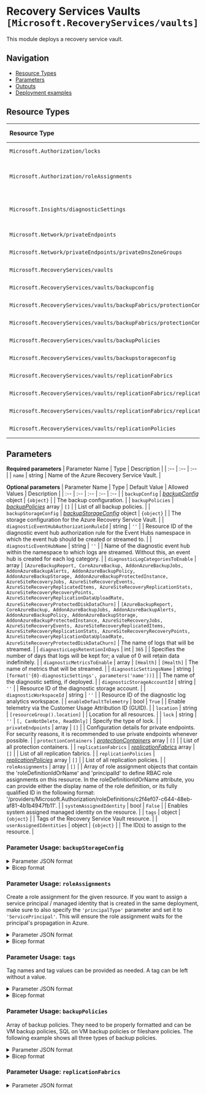 # Recovery Services Vaults `[Microsoft.RecoveryServices/vaults]`

This module deploys a recovery service vault.

## Navigation

- [Resource Types](#Resource-Types)
- [Parameters](#Parameters)
- [Outputs](#Outputs)
- [Deployment examples](#Deployment-examples)

## Resource Types

| Resource Type | API Version |
| :-- | :-- |
| `Microsoft.Authorization/locks` | [2017-04-01](https://docs.microsoft.com/en-us/azure/templates/Microsoft.Authorization/2017-04-01/locks) |
| `Microsoft.Authorization/roleAssignments` | [2020-10-01-preview](https://docs.microsoft.com/en-us/azure/templates/Microsoft.Authorization/2020-10-01-preview/roleAssignments) |
| `Microsoft.Insights/diagnosticSettings` | [2021-05-01-preview](https://docs.microsoft.com/en-us/azure/templates/Microsoft.Insights/2021-05-01-preview/diagnosticSettings) |
| `Microsoft.Network/privateEndpoints` | [2021-08-01](https://docs.microsoft.com/en-us/azure/templates/Microsoft.Network/2021-08-01/privateEndpoints) |
| `Microsoft.Network/privateEndpoints/privateDnsZoneGroups` | [2021-05-01](https://docs.microsoft.com/en-us/azure/templates/Microsoft.Network/2021-05-01/privateEndpoints/privateDnsZoneGroups) |
| `Microsoft.RecoveryServices/vaults` | [2022-02-01](https://docs.microsoft.com/en-us/azure/templates/Microsoft.RecoveryServices/2022-02-01/vaults) |
| `Microsoft.RecoveryServices/vaults/backupconfig` | [2022-02-01](https://docs.microsoft.com/en-us/azure/templates/Microsoft.RecoveryServices/2022-02-01/vaults/backupconfig) |
| `Microsoft.RecoveryServices/vaults/backupFabrics/protectionContainers` | [2022-02-01](https://docs.microsoft.com/en-us/azure/templates/Microsoft.RecoveryServices/2022-02-01/vaults/backupFabrics/protectionContainers) |
| `Microsoft.RecoveryServices/vaults/backupFabrics/protectionContainers/protectedItems` | [2022-02-01](https://docs.microsoft.com/en-us/azure/templates/Microsoft.RecoveryServices/2022-02-01/vaults/backupFabrics/protectionContainers/protectedItems) |
| `Microsoft.RecoveryServices/vaults/backupPolicies` | [2022-02-01](https://docs.microsoft.com/en-us/azure/templates/Microsoft.RecoveryServices/2022-02-01/vaults/backupPolicies) |
| `Microsoft.RecoveryServices/vaults/backupstorageconfig` | [2022-02-01](https://docs.microsoft.com/en-us/azure/templates/Microsoft.RecoveryServices/2022-02-01/vaults/backupstorageconfig) |
| `Microsoft.RecoveryServices/vaults/replicationFabrics` | [2022-02-01](https://docs.microsoft.com/en-us/azure/templates/Microsoft.RecoveryServices/2022-02-01/vaults/replicationFabrics) |
| `Microsoft.RecoveryServices/vaults/replicationFabrics/replicationProtectionContainers` | [2022-02-01](https://docs.microsoft.com/en-us/azure/templates/Microsoft.RecoveryServices/2022-02-01/vaults/replicationFabrics/replicationProtectionContainers) |
| `Microsoft.RecoveryServices/vaults/replicationFabrics/replicationProtectionContainers/replicationProtectionContainerMappings` | [2022-02-01](https://docs.microsoft.com/en-us/azure/templates/Microsoft.RecoveryServices/2022-02-01/vaults/replicationFabrics/replicationProtectionContainers/replicationProtectionContainerMappings) |
| `Microsoft.RecoveryServices/vaults/replicationPolicies` | [2022-02-01](https://docs.microsoft.com/en-us/azure/templates/Microsoft.RecoveryServices/2022-02-01/vaults/replicationPolicies) |

## Parameters

**Required parameters**
| Parameter Name | Type | Description |
| :-- | :-- | :-- |
| `name` | string | Name of the Azure Recovery Service Vault. |

**Optional parameters**
| Parameter Name | Type | Default Value | Allowed Values | Description |
| :-- | :-- | :-- | :-- | :-- |
| `backupConfig` | _[backupConfig](backupConfig/readme.md)_ object | `{object}` |  | The backup configuration. |
| `backupPolicies` | _[backupPolicies](backupPolicies/readme.md)_ array | `[]` |  | List of all backup policies. |
| `backupStorageConfig` | _[backupStorageConfig](backupStorageConfig/readme.md)_ object | `{object}` |  | The storage configuration for the Azure Recovery Service Vault. |
| `diagnosticEventHubAuthorizationRuleId` | string | `''` |  | Resource ID of the diagnostic event hub authorization rule for the Event Hubs namespace in which the event hub should be created or streamed to. |
| `diagnosticEventHubName` | string | `''` |  | Name of the diagnostic event hub within the namespace to which logs are streamed. Without this, an event hub is created for each log category. |
| `diagnosticLogCategoriesToEnable` | array | `[AzureBackupReport, CoreAzureBackup, AddonAzureBackupJobs, AddonAzureBackupAlerts, AddonAzureBackupPolicy, AddonAzureBackupStorage, AddonAzureBackupProtectedInstance, AzureSiteRecoveryJobs, AzureSiteRecoveryEvents, AzureSiteRecoveryReplicatedItems, AzureSiteRecoveryReplicationStats, AzureSiteRecoveryRecoveryPoints, AzureSiteRecoveryReplicationDataUploadRate, AzureSiteRecoveryProtectedDiskDataChurn]` | `[AzureBackupReport, CoreAzureBackup, AddonAzureBackupJobs, AddonAzureBackupAlerts, AddonAzureBackupPolicy, AddonAzureBackupStorage, AddonAzureBackupProtectedInstance, AzureSiteRecoveryJobs, AzureSiteRecoveryEvents, AzureSiteRecoveryReplicatedItems, AzureSiteRecoveryReplicationStats, AzureSiteRecoveryRecoveryPoints, AzureSiteRecoveryReplicationDataUploadRate, AzureSiteRecoveryProtectedDiskDataChurn]` | The name of logs that will be streamed. |
| `diagnosticLogsRetentionInDays` | int | `365` |  | Specifies the number of days that logs will be kept for; a value of 0 will retain data indefinitely. |
| `diagnosticMetricsToEnable` | array | `[Health]` | `[Health]` | The name of metrics that will be streamed. |
| `diagnosticSettingsName` | string | `[format('{0}-diagnosticSettings', parameters('name'))]` |  | The name of the diagnostic setting, if deployed. |
| `diagnosticStorageAccountId` | string | `''` |  | Resource ID of the diagnostic storage account. |
| `diagnosticWorkspaceId` | string | `''` |  | Resource ID of the diagnostic log analytics workspace. |
| `enableDefaultTelemetry` | bool | `True` |  | Enable telemetry via the Customer Usage Attribution ID (GUID). |
| `location` | string | `[resourceGroup().location]` |  | Location for all resources. |
| `lock` | string | `''` | `[, CanNotDelete, ReadOnly]` | Specify the type of lock. |
| `privateEndpoints` | array | `[]` |  | Configuration details for private endpoints. For security reasons, it is recommended to use private endpoints whenever possible. |
| `protectionContainers` | _[protectionContainers](protectionContainers/readme.md)_ array | `[]` |  | List of all protection containers. |
| `replicationFabrics` | _[replicationFabrics](replicationFabrics/readme.md)_ array | `[]` |  | List of all replication fabrics. |
| `replicationPolicies` | _[replicationPolicies](replicationPolicies/readme.md)_ array | `[]` |  | List of all replication policies. |
| `roleAssignments` | array | `[]` |  | Array of role assignment objects that contain the 'roleDefinitionIdOrName' and 'principalId' to define RBAC role assignments on this resource. In the roleDefinitionIdOrName attribute, you can provide either the display name of the role definition, or its fully qualified ID in the following format: '/providers/Microsoft.Authorization/roleDefinitions/c2f4ef07-c644-48eb-af81-4b1b4947fb11'. |
| `systemAssignedIdentity` | bool | `False` |  | Enables system assigned managed identity on the resource. |
| `tags` | object | `{object}` |  | Tags of the Recovery Service Vault resource. |
| `userAssignedIdentities` | object | `{object}` |  | The ID(s) to assign to the resource. |


### Parameter Usage: `backupStorageConfig`

<details>

<summary>Parameter JSON format</summary>

```json
"backupStorageConfig": {
    "value": {
        "storageModelType": "GeoRedundant",
        "crossRegionRestoreFlag": true
    }
}
```

</details>

<details>

<summary>Bicep format</summary>

```bicep
backupStorageConfig: {
    value: {
        storageModelType: 'GeoRedundant'
        crossRegionRestoreFlag: true
    }
}
```

</details>
<p>

### Parameter Usage: `roleAssignments`

Create a role assignment for the given resource. If you want to assign a service principal / managed identity that is created in the same deployment, make sure to also specify the `'principalType'` parameter and set it to `'ServicePrincipal'`. This will ensure the role assignment waits for the principal's propagation in Azure.

<details>

<summary>Parameter JSON format</summary>

```json
"roleAssignments": {
    "value": [
        {
            "roleDefinitionIdOrName": "Reader",
            "description": "Reader Role Assignment",
            "principalIds": [
                "12345678-1234-1234-1234-123456789012", // object 1
                "78945612-1234-1234-1234-123456789012" // object 2
            ]
        },
        {
            "roleDefinitionIdOrName": "/providers/Microsoft.Authorization/roleDefinitions/c2f4ef07-c644-48eb-af81-4b1b4947fb11",
            "principalIds": [
                "12345678-1234-1234-1234-123456789012" // object 1
            ],
            "principalType": "ServicePrincipal"
        }
    ]
}
```

</details>

<details>

<summary>Bicep format</summary>

```bicep
roleAssignments: [
    {
        roleDefinitionIdOrName: 'Reader'
        description: 'Reader Role Assignment'
        principalIds: [
            '12345678-1234-1234-1234-123456789012' // object 1
            '78945612-1234-1234-1234-123456789012' // object 2
        ]
    }
    {
        roleDefinitionIdOrName: '/providers/Microsoft.Authorization/roleDefinitions/c2f4ef07-c644-48eb-af81-4b1b4947fb11'
        principalIds: [
            '12345678-1234-1234-1234-123456789012' // object 1
        ]
        principalType: 'ServicePrincipal'
    }
]
```

</details>
<p>

### Parameter Usage: `tags`

Tag names and tag values can be provided as needed. A tag can be left without a value.

<details>

<summary>Parameter JSON format</summary>

```json
"tags": {
    "value": {
        "Environment": "Non-Prod",
        "Contact": "test.user@testcompany.com",
        "PurchaseOrder": "1234",
        "CostCenter": "7890",
        "ServiceName": "DeploymentValidation",
        "Role": "DeploymentValidation"
    }
}
```

</details>

<details>

<summary>Bicep format</summary>

```bicep
tags: {
    Environment: 'Non-Prod'
    Contact: 'test.user@testcompany.com'
    PurchaseOrder: '1234'
    CostCenter: '7890'
    ServiceName: 'DeploymentValidation'
    Role: 'DeploymentValidation'
}
```

</details>
<p>

### Parameter Usage: `backupPolicies`

Array of backup policies. They need to be properly formatted and can be VM backup policies, SQL on VM backup policies or fileshare policies. The following example shows all three types of backup policies.

<details>

<summary>Parameter JSON format</summary>

```json
"backupPolicies": {
  "value": [
    {
      "name": "VMpolicy",
      "type": "Microsoft.RecoveryServices/vaults/backupPolicies",
      "properties": {
        "backupManagementType": "AzureIaasVM",
        "instantRPDetails": {},
        "schedulePolicy": {
          "schedulePolicyType": "SimpleSchedulePolicy",
          "scheduleRunFrequency": "Daily",
          "scheduleRunTimes": [
            "2019-11-07T07:00:00Z"
          ],
          "scheduleWeeklyFrequency": 0
        },
        "retentionPolicy": {
          "retentionPolicyType": "LongTermRetentionPolicy",
          "dailySchedule": {
            "retentionTimes": [
              "2019-11-07T07:00:00Z"
            ],
            "retentionDuration": {
              "count": 180,
              "durationType": "Days"
            }
          },
          "weeklySchedule": {
            "daysOfTheWeek": [
              "Sunday"
            ],
            "retentionTimes": [
              "2019-11-07T07:00:00Z"
            ],
            "retentionDuration": {
              "count": 12,
              "durationType": "Weeks"
            }
          },
          "monthlySchedule": {
            "retentionScheduleFormatType": "Weekly",
            "retentionScheduleWeekly": {
              "daysOfTheWeek": [
                "Sunday"
              ],
              "weeksOfTheMonth": [
                "First"
              ]
            },
            "retentionTimes": [
              "2019-11-07T07:00:00Z"
            ],
            "retentionDuration": {
              "count": 60,
              "durationType": "Months"
            }
          },
          "yearlySchedule": {
            "retentionScheduleFormatType": "Weekly",
            "monthsOfYear": [
              "January"
            ],
            "retentionScheduleWeekly": {
              "daysOfTheWeek": [
                "Sunday"
              ],
              "weeksOfTheMonth": [
                "First"
              ]
            },
            "retentionTimes": [
              "2019-11-07T07:00:00Z"
            ],
            "retentionDuration": {
              "count": 10,
              "durationType": "Years"
            }
          }
        },
        "instantRpRetentionRangeInDays": 2,
        "timeZone": "UTC",
        "protectedItemsCount": 0
      }
    },
    {
      "name": "sqlpolicy",
      "type": "Microsoft.RecoveryServices/vaults/backupPolicies",
      "properties": {
        "backupManagementType": "AzureWorkload",
        "workLoadType": "SQLDataBase",
        "settings": {
          "timeZone": "UTC",
          "issqlcompression": true,
          "isCompression": true
        },
        "subProtectionPolicy": [
          {
            "policyType": "Full",
            "schedulePolicy": {
              "schedulePolicyType": "SimpleSchedulePolicy",
              "scheduleRunFrequency": "Weekly",
              "scheduleRunDays": [
                "Sunday"
              ],
              "scheduleRunTimes": [
                "2019-11-07T22:00:00Z"
              ],
              "scheduleWeeklyFrequency": 0
            },
            "retentionPolicy": {
              "retentionPolicyType": "LongTermRetentionPolicy",
              "weeklySchedule": {
                "daysOfTheWeek": [
                  "Sunday"
                ],
                "retentionTimes": [
                  "2019-11-07T22:00:00Z"
                ],
                "retentionDuration": {
                  "count": 104,
                  "durationType": "Weeks"
                }
              },
              "monthlySchedule": {
                "retentionScheduleFormatType": "Weekly",
                "retentionScheduleWeekly": {
                  "daysOfTheWeek": [
                    "Sunday"
                  ],
                  "weeksOfTheMonth": [
                    "First"
                  ]
                },
                "retentionTimes": [
                  "2019-11-07T22:00:00Z"
                ],
                "retentionDuration": {
                  "count": 60,
                  "durationType": "Months"
                }
              },
              "yearlySchedule": {
                "retentionScheduleFormatType": "Weekly",
                "monthsOfYear": [
                  "January"
                ],
                "retentionScheduleWeekly": {
                  "daysOfTheWeek": [
                    "Sunday"
                  ],
                  "weeksOfTheMonth": [
                    "First"
                  ]
                },
                "retentionTimes": [
                  "2019-11-07T22:00:00Z"
                ],
                "retentionDuration": {
                  "count": 10,
                  "durationType": "Years"
                }
              }
            }
          },
          {
            "policyType": "Differential",
            "schedulePolicy": {
              "schedulePolicyType": "SimpleSchedulePolicy",
              "scheduleRunFrequency": "Weekly",
              "scheduleRunDays": [
                "Monday"
              ],
              "scheduleRunTimes": [
                "2017-03-07T02:00:00Z"
              ],
              "scheduleWeeklyFrequency": 0
            },
            "retentionPolicy": {
              "retentionPolicyType": "SimpleRetentionPolicy",
              "retentionDuration": {
                "count": 30,
                "durationType": "Days"
              }
            }
          },
          {
            "policyType": "Log",
            "schedulePolicy": {
              "schedulePolicyType": "LogSchedulePolicy",
              "scheduleFrequencyInMins": 120
            },
            "retentionPolicy": {
              "retentionPolicyType": "SimpleRetentionPolicy",
              "retentionDuration": {
                "count": 15,
                "durationType": "Days"
              }
            }
          }
        ],
        "protectedItemsCount": 0
      }
    },
    {
      "name": "filesharepolicy",
      "type": "Microsoft.RecoveryServices/vaults/backupPolicies",
      "properties": {
        "backupManagementType": "AzureStorage",
        "workloadType": "AzureFileShare",
        "schedulePolicy": {
          "schedulePolicyType": "SimpleSchedulePolicy",
          "scheduleRunFrequency": "Daily",
          "scheduleRunTimes": [
            "2019-11-07T04:30:00Z"
          ],
          "scheduleWeeklyFrequency": 0
        },
        "retentionPolicy": {
          "retentionPolicyType": "LongTermRetentionPolicy",
          "dailySchedule": {
            "retentionTimes": [
              "2019-11-07T04:30:00Z"
            ],
            "retentionDuration": {
              "count": 30,
              "durationType": "Days"
            }
          }
        },
        "timeZone": "UTC",
        "protectedItemsCount": 0
      }
    }
  ]
}
```

</details>

<details>

<summary>Bicep format</summary>

```bicep
backupPolicies: [
    {
      name: 'VMpolicy'
      type: 'Microsoft.RecoveryServices/vaults/backupPolicies'
      properties: {
        backupManagementType: 'AzureIaasVM'
        instantRPDetails: {}
        schedulePolicy: {
          schedulePolicyType: 'SimpleSchedulePolicy'
          scheduleRunFrequency: 'Daily'
          scheduleRunTimes: [
            '2019-11-07T07:00:00Z'
          ]
          scheduleWeeklyFrequency: 0
        }
        retentionPolicy: {
          retentionPolicyType: 'LongTermRetentionPolicy'
          dailySchedule: {
            retentionTimes: [
              '2019-11-07T07:00:00Z'
            ]
            retentionDuration: {
              count: 180
              durationType: 'Days'
            }
          }
          weeklySchedule: {
            daysOfTheWeek: [
              'Sunday'
            ]
            retentionTimes: [
              '2019-11-07T07:00:00Z'
            ]
            retentionDuration: {
              count: 12
              durationType: 'Weeks'
            }
          }
          monthlySchedule: {
            retentionScheduleFormatType: 'Weekly'
            retentionScheduleWeekly: {
              daysOfTheWeek: [
                'Sunday'
              ]
              weeksOfTheMonth: [
                'First'
              ]
            }
            retentionTimes: [
              '2019-11-07T07:00:00Z'
            ]
            retentionDuration: {
              count: 60
              durationType: 'Months'
            }
          }
          yearlySchedule: {
            retentionScheduleFormatType: 'Weekly'
            monthsOfYear: [
              'January'
            ]
            retentionScheduleWeekly: {
              daysOfTheWeek: [
                'Sunday'
              ]
              weeksOfTheMonth: [
                'First'
              ]
            }
            retentionTimes: [
              '2019-11-07T07:00:00Z'
            ]
            retentionDuration: {
              count: 10
              durationType: 'Years'
            }
          }
        }
        instantRpRetentionRangeInDays: 2
        timeZone: 'UTC'
        protectedItemsCount: 0
      }
    }
    {
      name: 'sqlpolicy'
      type: 'Microsoft.RecoveryServices/vaults/backupPolicies'
      properties: {
        backupManagementType: 'AzureWorkload'
        workLoadType: 'SQLDataBase'
        settings: {
          timeZone: 'UTC'
          issqlcompression: true
          isCompression: true
        }
        subProtectionPolicy: [
          {
            policyType: 'Full'
            schedulePolicy: {
              schedulePolicyType: 'SimpleSchedulePolicy'
              scheduleRunFrequency: 'Weekly'
              scheduleRunDays: [
                'Sunday'
              ]
              scheduleRunTimes: [
                '2019-11-07T22:00:00Z'
              ]
              scheduleWeeklyFrequency: 0
            }
            retentionPolicy: {
              retentionPolicyType: 'LongTermRetentionPolicy'
              weeklySchedule: {
                daysOfTheWeek: [
                  'Sunday'
                ]
                retentionTimes: [
                  '2019-11-07T22:00:00Z'
                ]
                retentionDuration: {
                  count: 104
                  durationType: 'Weeks'
                }
              }
              monthlySchedule: {
                retentionScheduleFormatType: 'Weekly'
                retentionScheduleWeekly: {
                  daysOfTheWeek: [
                    'Sunday'
                  ]
                  weeksOfTheMonth: [
                    'First'
                  ]
                }
                retentionTimes: [
                  '2019-11-07T22:00:00Z'
                ]
                retentionDuration: {
                  count: 60
                  durationType: 'Months'
                }
              }
              yearlySchedule: {
                retentionScheduleFormatType: 'Weekly'
                monthsOfYear: [
                  'January'
                ]
                retentionScheduleWeekly: {
                  daysOfTheWeek: [
                    'Sunday'
                  ]
                  weeksOfTheMonth: [
                    'First'
                  ]
                }
                retentionTimes: [
                  '2019-11-07T22:00:00Z'
                ]
                retentionDuration: {
                  count: 10
                  durationType: 'Years'
                }
              }
            }
          }
          {
            policyType: 'Differential'
            schedulePolicy: {
              schedulePolicyType: 'SimpleSchedulePolicy'
              scheduleRunFrequency: 'Weekly'
              scheduleRunDays: [
                'Monday'
              ]
              scheduleRunTimes: [
                '2017-03-07T02:00:00Z'
              ]
              scheduleWeeklyFrequency: 0
            }
            retentionPolicy: {
              retentionPolicyType: 'SimpleRetentionPolicy'
              retentionDuration: {
                count: 30
                durationType: 'Days'
              }
            }
          }
          {
            policyType: 'Log'
            schedulePolicy: {
              schedulePolicyType: 'LogSchedulePolicy'
              scheduleFrequencyInMins: 120
            }
            retentionPolicy: {
              retentionPolicyType: 'SimpleRetentionPolicy'
              retentionDuration: {
                count: 15
                durationType: 'Days'
              }
            }
          }
        ]
        protectedItemsCount: 0
      }
    }
    {
      name: 'filesharepolicy'
      type: 'Microsoft.RecoveryServices/vaults/backupPolicies'
      properties: {
        backupManagementType: 'AzureStorage'
        workloadType: 'AzureFileShare'
        schedulePolicy: {
          schedulePolicyType: 'SimpleSchedulePolicy'
          scheduleRunFrequency: 'Daily'
          scheduleRunTimes: [
            '2019-11-07T04:30:00Z'
          ]
          scheduleWeeklyFrequency: 0
        }
        retentionPolicy: {
          retentionPolicyType: 'LongTermRetentionPolicy'
          dailySchedule: {
            retentionTimes: [
              '2019-11-07T04:30:00Z'
            ]
            retentionDuration: {
              count: 30
              durationType: 'Days'
            }
          }
        }
        timeZone: 'UTC'
        protectedItemsCount: 0
      }
    }
]
```

</details>
<p>

### Parameter Usage: `replicationFabrics`

<details>

<summary>Parameter JSON format</summary>

```json
"replicationFabrics": {
  "value": [
      {
          "location": "NorthEurope",
          "replicationContainers": [
              {
                  "name": "ne-container1",
                  "replicationContainerMappings": [
                    {
                      "policyName": "Default_values",
                      "targetContainerFabricName": "WestEurope-Fabric",
                      "targetContainerName": "we-conainer2"
                    }
                  ]
              }
          ]
      },
      {
          "name": "WestEurope-Fabric", //Optional
          "location": "WestEurope",
          "replicationContainers": [
              {
                  "name": "we-conainer2"
              }
          ]
      }
  ]
},
```

### Parameter Usage: `replicationPolicies`

<details>

<summary>Parameter JSON format</summary>

```json
"replicationPolicies": {
    "value": [
        {
            "name": "Default_values"
        },
        {
            "name": "Custom_values",
            "appConsistentFrequencyInMinutes": 240,
            "crashConsistentFrequencyInMinutes": 7,
            "multiVmSyncStatus": "Disable",
            "recoveryPointHistory": 2880
        }
    ]
}
```

</details>

<details>

<summary>Bicep format</summary>

```bicep
replicationPolicies: [
    {
        name: 'Default_values'
    }
    {
        name: 'Custom_values'
        appConsistentFrequencyInMinutes: 240
        crashConsistentFrequencyInMinutes: 7
        multiVmSyncStatus: 'Disable'
        recoveryPointHistory: 2880
    }
]
```

</details>
<p>

### Parameter Usage: `userAssignedIdentities`

You can specify multiple user assigned identities to a resource by providing additional resource IDs using the following format:

<details>

<summary>Parameter JSON format</summary>

```json
"userAssignedIdentities": {
    "value": {
        "/subscriptions/12345678-1234-1234-1234-123456789012/resourcegroups/validation-rg/providers/Microsoft.ManagedIdentity/userAssignedIdentities/adp-sxx-az-msi-x-001": {},
        "/subscriptions/12345678-1234-1234-1234-123456789012/resourcegroups/validation-rg/providers/Microsoft.ManagedIdentity/userAssignedIdentities/adp-sxx-az-msi-x-002": {}
    }
}
```

</details>

<details>

<summary>Bicep format</summary>

```bicep
userAssignedIdentities: {
    '/subscriptions/12345678-1234-1234-1234-123456789012/resourcegroups/validation-rg/providers/Microsoft.ManagedIdentity/userAssignedIdentities/adp-sxx-az-msi-x-001': {}
    '/subscriptions/12345678-1234-1234-1234-123456789012/resourcegroups/validation-rg/providers/Microsoft.ManagedIdentity/userAssignedIdentities/adp-sxx-az-msi-x-002': {}
}
```

</details>
<p>

### Parameter Usage: `privateEndpoints`

To use Private Endpoint the following dependencies must be deployed:

- Destination subnet must be created with the following configuration option - `"privateEndpointNetworkPolicies": "Disabled"`.  Setting this option acknowledges that NSG rules are not applied to Private Endpoints (this capability is coming soon). A full example is available in the Virtual Network Module.
- Although not strictly required, it is highly recommended to first create a private DNS Zone to host Private Endpoint DNS records. See [Azure Private Endpoint DNS configuration](https://docs.microsoft.com/en-us/azure/private-link/private-endpoint-dns) for more information.

<details>

<summary>Parameter JSON format</summary>

```json
"privateEndpoints": {
    "value": [
        // Example showing all available fields
        {
            "name": "sxx-az-pe", // Optional: Name will be automatically generated if one is not provided here
            "subnetResourceId": "/subscriptions/<<subscriptionId>>/resourceGroups/validation-rg/providers/Microsoft.Network/virtualNetworks/sxx-az-vnet-x-001/subnets/sxx-az-subnet-x-001",
            "service": "<<serviceName>>", // e.g. vault, registry, file, blob, queue, table etc.
            "privateDnsZoneResourceIds": [ // Optional: No DNS record will be created if a private DNS zone Resource ID is not specified
                "/subscriptions/<<subscriptionId>>/resourceGroups/validation-rg/providers/Microsoft.Network/privateDnsZones/privatelink.blob.core.windows.net"
            ],
            "customDnsConfigs": [ // Optional
                {
                    "fqdn": "customname.test.local",
                    "ipAddresses": [
                        "10.10.10.10"
                    ]
                }
            ]
        },
        // Example showing only mandatory fields
        {
            "subnetResourceId": "/subscriptions/<<subscriptionId>>/resourceGroups/validation-rg/providers/Microsoft.Network/virtualNetworks/sxx-az-vnet-x-001/subnets/sxx-az-subnet-x-001",
            "service": "<<serviceName>>" // e.g. vault, registry, file, blob, queue, table etc.
        }
    ]
}
```

</details>

<details>

<summary>Bicep format</summary>

```bicep
privateEndpoints:  [
    // Example showing all available fields
    {
        name: 'sxx-az-pe' // Optional: Name will be automatically generated if one is not provided here
        subnetResourceId: '/subscriptions/<<subscriptionId>>/resourceGroups/validation-rg/providers/Microsoft.Network/virtualNetworks/sxx-az-vnet-x-001/subnets/sxx-az-subnet-x-001'
        service: '<<serviceName>>' // e.g. vault registry file blob queue table etc.
        privateDnsZoneResourceIds: [ // Optional: No DNS record will be created if a private DNS zone Resource ID is not specified
            '/subscriptions/<<subscriptionId>>/resourceGroups/validation-rg/providers/Microsoft.Network/privateDnsZones/privatelink.blob.core.windows.net'
        ]
        // Optional
        customDnsConfigs: [
            {
                fqdn: 'customname.test.local'
                ipAddresses: [
                    '10.10.10.10'
                ]
            }
        ]
    }
    // Example showing only mandatory fields
    {
        subnetResourceId: '/subscriptions/<<subscriptionId>>/resourceGroups/validation-rg/providers/Microsoft.Network/virtualNetworks/sxx-az-vnet-x-001/subnets/sxx-az-subnet-x-001'
        service: '<<serviceName>>' // e.g. vault registry file blob queue table etc.
    }
]
```

</details>
<p>

## Outputs

| Output Name | Type | Description |
| :-- | :-- | :-- |
| `location` | string | The location the resource was deployed into. |
| `name` | string | The Name of the recovery services vault. |
| `resourceGroupName` | string | The name of the resource group the recovery services vault was created in. |
| `resourceId` | string | The resource ID of the recovery services vault. |
| `systemAssignedPrincipalId` | string | The principal ID of the system assigned identity. |

## Deployment examples

The following module usage examples are retrieved from the content of the files hosted in the module's `.test` folder.
   >**Note**: The name of each example is based on the name of the file from which it is taken.
   >**Note**: Each example lists all the required parameters first, followed by the rest - each in alphabetical order.

<h3>Example 1: Dr</h3>

<details>

<summary>via Bicep module</summary>

```bicep
module vaults './Microsoft.RecoveryServices/vaults/deploy.bicep' = {
  name: '${uniqueString(deployment().name)}-vaults'
  params: {
    // Required parameters
    name: '<<namePrefix>>-az-rsv-dr-001'
    // Non-required parameters
    replicationFabrics: [
      {
        location: 'NorthEurope'
        replicationContainers: [
          {
            name: 'ne-container1'
            replicationContainerMappings: [
              {
                policyName: 'Default_values'
                targetContainerName: 'pluto'
                targetProtectionContainerId: '/Subscriptions/<<subscriptionId>>/resourceGroups/validation-rg/providers/Microsoft.RecoveryServices/vaults/<<namePrefix>>-az-rsv-min-001/replicationFabrics/NorthEurope/replicationProtectionContainers/ne-container2'
              }
            ]
          }
          {
            name: 'ne-container2'
            replicationContainerMappings: [
              {
                policyName: 'Default_values'
                targetContainerFabricName: 'WE-2'
                targetContainerName: 'we-container1'
              }
            ]
          }
        ]
      }
      {
        location: 'WestEurope'
        name: 'WE-2'
        replicationContainers: [
          {
            name: 'we-container1'
            replicationContainerMappings: [
              {
                policyName: 'Default_values'
                targetContainerFabricName: 'NorthEurope'
                targetContainerName: 'ne-container2'
              }
            ]
          }
        ]
      }
    ]
    replicationPolicies: [
      {
        name: 'Default_values'
      }
      {
        appConsistentFrequencyInMinutes: 240
        crashConsistentFrequencyInMinutes: 7
        multiVmSyncStatus: 'Disable'
        name: 'Custom_values'
        recoveryPointHistory: 2880
      }
    ]
  }
}
```

</details>
<p>

<details>

<summary>via JSON Parameter file</summary>

```json
{
  "$schema": "https://schema.management.azure.com/schemas/2019-04-01/deploymentParameters.json#",
  "contentVersion": "1.0.0.0",
  "parameters": {
    // Required parameters
    "name": {
      "value": "<<namePrefix>>-az-rsv-dr-001"
    },
    // Non-required parameters
    "replicationFabrics": {
      "value": [
        {
          "location": "NorthEurope",
          "replicationContainers": [
            {
              "name": "ne-container1",
              "replicationContainerMappings": [
                {
                  "policyName": "Default_values",
                  "targetContainerName": "pluto",
                  "targetProtectionContainerId": "/Subscriptions/<<subscriptionId>>/resourceGroups/validation-rg/providers/Microsoft.RecoveryServices/vaults/<<namePrefix>>-az-rsv-min-001/replicationFabrics/NorthEurope/replicationProtectionContainers/ne-container2"
                }
              ]
            },
            {
              "name": "ne-container2",
              "replicationContainerMappings": [
                {
                  "policyName": "Default_values",
                  "targetContainerFabricName": "WE-2",
                  "targetContainerName": "we-container1"
                }
              ]
            }
          ]
        },
        {
          "location": "WestEurope",
          "name": "WE-2",
          "replicationContainers": [
            {
              "name": "we-container1",
              "replicationContainerMappings": [
                {
                  "policyName": "Default_values",
                  "targetContainerFabricName": "NorthEurope",
                  "targetContainerName": "ne-container2"
                }
              ]
            }
          ]
        }
      ]
    },
    "replicationPolicies": {
      "value": [
        {
          "name": "Default_values"
        },
        {
          "appConsistentFrequencyInMinutes": 240,
          "crashConsistentFrequencyInMinutes": 7,
          "multiVmSyncStatus": "Disable",
          "name": "Custom_values",
          "recoveryPointHistory": 2880
        }
      ]
    }
  }
}
```

</details>
<p>

<h3>Example 2: Min</h3>

<details>

<summary>via Bicep module</summary>

```bicep
module vaults './Microsoft.RecoveryServices/vaults/deploy.bicep' = {
  name: '${uniqueString(deployment().name)}-vaults'
  params: {
    name: '<<namePrefix>>-az-rsv-min-001'
  }
}
```

</details>
<p>

<details>

<summary>via JSON Parameter file</summary>

```json
{
  "$schema": "https://schema.management.azure.com/schemas/2019-04-01/deploymentParameters.json#",
  "contentVersion": "1.0.0.0",
  "parameters": {
    "name": {
      "value": "<<namePrefix>>-az-rsv-min-001"
    }
  }
}
```

</details>
<p>

<h3>Example 3: Parameters</h3>

<details>

<summary>via Bicep module</summary>

```bicep
module vaults './Microsoft.RecoveryServices/vaults/deploy.bicep' = {
  name: '${uniqueString(deployment().name)}-vaults'
  params: {
    // Required parameters
    name: '<<namePrefix>>-az-rsv-x-001'
    // Non-required parameters
    backupConfig: {
      enhancedSecurityState: 'Disabled'
      softDeleteFeatureState: 'Disabled'
    }
    backupPolicies: [
      {
        name: 'VMpolicy'
        properties: {
          backupManagementType: 'AzureIaasVM'
          instantRPDetails: {}
          instantRpRetentionRangeInDays: 2
          protectedItemsCount: 0
          retentionPolicy: {
            dailySchedule: {
              retentionDuration: {
                count: 180
                durationType: 'Days'
              }
              retentionTimes: [
                '2019-11-07T07:00:00Z'
              ]
            }
            monthlySchedule: {
              retentionDuration: {
                count: 60
                durationType: 'Months'
              }
              retentionScheduleFormatType: 'Weekly'
              retentionScheduleWeekly: {
                daysOfTheWeek: [
                  'Sunday'
                ]
                weeksOfTheMonth: [
                  'First'
                ]
              }
              retentionTimes: [
                '2019-11-07T07:00:00Z'
              ]
            }
            retentionPolicyType: 'LongTermRetentionPolicy'
            weeklySchedule: {
              daysOfTheWeek: [
                'Sunday'
              ]
              retentionDuration: {
                count: 12
                durationType: 'Weeks'
              }
              retentionTimes: [
                '2019-11-07T07:00:00Z'
              ]
            }
            yearlySchedule: {
              monthsOfYear: [
                'January'
              ]
              retentionDuration: {
                count: 10
                durationType: 'Years'
              }
              retentionScheduleFormatType: 'Weekly'
              retentionScheduleWeekly: {
                daysOfTheWeek: [
                  'Sunday'
                ]
                weeksOfTheMonth: [
                  'First'
                ]
              }
              retentionTimes: [
                '2019-11-07T07:00:00Z'
              ]
            }
          }
          schedulePolicy: {
            schedulePolicyType: 'SimpleSchedulePolicy'
            scheduleRunFrequency: 'Daily'
            scheduleRunTimes: [
              '2019-11-07T07:00:00Z'
            ]
            scheduleWeeklyFrequency: 0
          }
          timeZone: 'UTC'
        }
      }
      {
        name: 'sqlpolicy'
        properties: {
          backupManagementType: 'AzureWorkload'
          protectedItemsCount: 0
          settings: {
            isCompression: true
            issqlcompression: true
            timeZone: 'UTC'
          }
          subProtectionPolicy: [
            {
              policyType: 'Full'
              retentionPolicy: {
                monthlySchedule: {
                  retentionDuration: {
                    count: 60
                    durationType: 'Months'
                  }
                  retentionScheduleFormatType: 'Weekly'
                  retentionScheduleWeekly: {
                    daysOfTheWeek: [
                      'Sunday'
                    ]
                    weeksOfTheMonth: [
                      'First'
                    ]
                  }
                  retentionTimes: [
                    '2019-11-07T22:00:00Z'
                  ]
                }
                retentionPolicyType: 'LongTermRetentionPolicy'
                weeklySchedule: {
                  daysOfTheWeek: [
                    'Sunday'
                  ]
                  retentionDuration: {
                    count: 104
                    durationType: 'Weeks'
                  }
                  retentionTimes: [
                    '2019-11-07T22:00:00Z'
                  ]
                }
                yearlySchedule: {
                  monthsOfYear: [
                    'January'
                  ]
                  retentionDuration: {
                    count: 10
                    durationType: 'Years'
                  }
                  retentionScheduleFormatType: 'Weekly'
                  retentionScheduleWeekly: {
                    daysOfTheWeek: [
                      'Sunday'
                    ]
                    weeksOfTheMonth: [
                      'First'
                    ]
                  }
                  retentionTimes: [
                    '2019-11-07T22:00:00Z'
                  ]
                }
              }
              schedulePolicy: {
                schedulePolicyType: 'SimpleSchedulePolicy'
                scheduleRunDays: [
                  'Sunday'
                ]
                scheduleRunFrequency: 'Weekly'
                scheduleRunTimes: [
                  '2019-11-07T22:00:00Z'
                ]
                scheduleWeeklyFrequency: 0
              }
            }
            {
              policyType: 'Differential'
              retentionPolicy: {
                retentionDuration: {
                  count: 30
                  durationType: 'Days'
                }
                retentionPolicyType: 'SimpleRetentionPolicy'
              }
              schedulePolicy: {
                schedulePolicyType: 'SimpleSchedulePolicy'
                scheduleRunDays: [
                  'Monday'
                ]
                scheduleRunFrequency: 'Weekly'
                scheduleRunTimes: [
                  '2017-03-07T02:00:00Z'
                ]
                scheduleWeeklyFrequency: 0
              }
            }
            {
              policyType: 'Log'
              retentionPolicy: {
                retentionDuration: {
                  count: 15
                  durationType: 'Days'
                }
                retentionPolicyType: 'SimpleRetentionPolicy'
              }
              schedulePolicy: {
                scheduleFrequencyInMins: 120
                schedulePolicyType: 'LogSchedulePolicy'
              }
            }
          ]
          workLoadType: 'SQLDataBase'
        }
      }
      {
        name: 'filesharepolicy'
        properties: {
          backupManagementType: 'AzureStorage'
          protectedItemsCount: 0
          retentionPolicy: {
            dailySchedule: {
              retentionDuration: {
                count: 30
                durationType: 'Days'
              }
              retentionTimes: [
                '2019-11-07T04:30:00Z'
              ]
            }
            retentionPolicyType: 'LongTermRetentionPolicy'
          }
          schedulePolicy: {
            schedulePolicyType: 'SimpleSchedulePolicy'
            scheduleRunFrequency: 'Daily'
            scheduleRunTimes: [
              '2019-11-07T04:30:00Z'
            ]
            scheduleWeeklyFrequency: 0
          }
          timeZone: 'UTC'
          workloadType: 'AzureFileShare'
        }
      }
    ]
    backupStorageConfig: {
      crossRegionRestoreFlag: true
      storageModelType: 'GeoRedundant'
    }
    diagnosticEventHubAuthorizationRuleId: '/subscriptions/<<subscriptionId>>/resourceGroups/validation-rg/providers/Microsoft.EventHub/namespaces/adp-<<namePrefix>>-az-evhns-x-001/AuthorizationRules/RootManageSharedAccessKey'
    diagnosticEventHubName: 'adp-<<namePrefix>>-az-evh-x-001'
    diagnosticLogsRetentionInDays: 7
    diagnosticStorageAccountId: '/subscriptions/<<subscriptionId>>/resourceGroups/validation-rg/providers/Microsoft.Storage/storageAccounts/adp<<namePrefix>>azsax001'
    diagnosticWorkspaceId: '/subscriptions/<<subscriptionId>>/resourcegroups/validation-rg/providers/microsoft.operationalinsights/workspaces/adp-<<namePrefix>>-az-law-x-001'
    lock: 'CanNotDelete'
    privateEndpoints: [
      {
        service: 'AzureSiteRecovery'
        subnetResourceId: '/subscriptions/<<subscriptionId>>/resourceGroups/validation-rg/providers/Microsoft.Network/virtualNetworks/adp-<<namePrefix>>-az-vnet-x-001/subnets/<<namePrefix>>-az-subnet-x-005-privateEndpoints'
      }
    ]
    roleAssignments: [
      {
        principalIds: [
          '<<deploymentSpId>>'
        ]
        roleDefinitionIdOrName: 'Reader'
      }
    ]
    systemAssignedIdentity: true
    userAssignedIdentities: {
      '/subscriptions/<<subscriptionId>>/resourceGroups/validation-rg/providers/Microsoft.ManagedIdentity/userAssignedIdentities/adp-<<namePrefix>>-az-msi-x-001': {}
    }
  }
}
```

</details>
<p>

<details>

<summary>via JSON Parameter file</summary>

```json
{
  "$schema": "https://schema.management.azure.com/schemas/2019-04-01/deploymentParameters.json#",
  "contentVersion": "1.0.0.0",
  "parameters": {
    // Required parameters
    "name": {
      "value": "<<namePrefix>>-az-rsv-x-001"
    },
    // Non-required parameters
    "backupConfig": {
      "value": {
        "enhancedSecurityState": "Disabled",
        "softDeleteFeatureState": "Disabled"
      }
    },
    "backupPolicies": {
      "value": [
        {
          "name": "VMpolicy",
          "properties": {
            "backupManagementType": "AzureIaasVM",
            "instantRPDetails": {},
            "instantRpRetentionRangeInDays": 2,
            "protectedItemsCount": 0,
            "retentionPolicy": {
              "dailySchedule": {
                "retentionDuration": {
                  "count": 180,
                  "durationType": "Days"
                },
                "retentionTimes": [
                  "2019-11-07T07:00:00Z"
                ]
              },
              "monthlySchedule": {
                "retentionDuration": {
                  "count": 60,
                  "durationType": "Months"
                },
                "retentionScheduleFormatType": "Weekly",
                "retentionScheduleWeekly": {
                  "daysOfTheWeek": [
                    "Sunday"
                  ],
                  "weeksOfTheMonth": [
                    "First"
                  ]
                },
                "retentionTimes": [
                  "2019-11-07T07:00:00Z"
                ]
              },
              "retentionPolicyType": "LongTermRetentionPolicy",
              "weeklySchedule": {
                "daysOfTheWeek": [
                  "Sunday"
                ],
                "retentionDuration": {
                  "count": 12,
                  "durationType": "Weeks"
                },
                "retentionTimes": [
                  "2019-11-07T07:00:00Z"
                ]
              },
              "yearlySchedule": {
                "monthsOfYear": [
                  "January"
                ],
                "retentionDuration": {
                  "count": 10,
                  "durationType": "Years"
                },
                "retentionScheduleFormatType": "Weekly",
                "retentionScheduleWeekly": {
                  "daysOfTheWeek": [
                    "Sunday"
                  ],
                  "weeksOfTheMonth": [
                    "First"
                  ]
                },
                "retentionTimes": [
                  "2019-11-07T07:00:00Z"
                ]
              }
            },
            "schedulePolicy": {
              "schedulePolicyType": "SimpleSchedulePolicy",
              "scheduleRunFrequency": "Daily",
              "scheduleRunTimes": [
                "2019-11-07T07:00:00Z"
              ],
              "scheduleWeeklyFrequency": 0
            },
            "timeZone": "UTC"
          }
        },
        {
          "name": "sqlpolicy",
          "properties": {
            "backupManagementType": "AzureWorkload",
            "protectedItemsCount": 0,
            "settings": {
              "isCompression": true,
              "issqlcompression": true,
              "timeZone": "UTC"
            },
            "subProtectionPolicy": [
              {
                "policyType": "Full",
                "retentionPolicy": {
                  "monthlySchedule": {
                    "retentionDuration": {
                      "count": 60,
                      "durationType": "Months"
                    },
                    "retentionScheduleFormatType": "Weekly",
                    "retentionScheduleWeekly": {
                      "daysOfTheWeek": [
                        "Sunday"
                      ],
                      "weeksOfTheMonth": [
                        "First"
                      ]
                    },
                    "retentionTimes": [
                      "2019-11-07T22:00:00Z"
                    ]
                  },
                  "retentionPolicyType": "LongTermRetentionPolicy",
                  "weeklySchedule": {
                    "daysOfTheWeek": [
                      "Sunday"
                    ],
                    "retentionDuration": {
                      "count": 104,
                      "durationType": "Weeks"
                    },
                    "retentionTimes": [
                      "2019-11-07T22:00:00Z"
                    ]
                  },
                  "yearlySchedule": {
                    "monthsOfYear": [
                      "January"
                    ],
                    "retentionDuration": {
                      "count": 10,
                      "durationType": "Years"
                    },
                    "retentionScheduleFormatType": "Weekly",
                    "retentionScheduleWeekly": {
                      "daysOfTheWeek": [
                        "Sunday"
                      ],
                      "weeksOfTheMonth": [
                        "First"
                      ]
                    },
                    "retentionTimes": [
                      "2019-11-07T22:00:00Z"
                    ]
                  }
                },
                "schedulePolicy": {
                  "schedulePolicyType": "SimpleSchedulePolicy",
                  "scheduleRunDays": [
                    "Sunday"
                  ],
                  "scheduleRunFrequency": "Weekly",
                  "scheduleRunTimes": [
                    "2019-11-07T22:00:00Z"
                  ],
                  "scheduleWeeklyFrequency": 0
                }
              },
              {
                "policyType": "Differential",
                "retentionPolicy": {
                  "retentionDuration": {
                    "count": 30,
                    "durationType": "Days"
                  },
                  "retentionPolicyType": "SimpleRetentionPolicy"
                },
                "schedulePolicy": {
                  "schedulePolicyType": "SimpleSchedulePolicy",
                  "scheduleRunDays": [
                    "Monday"
                  ],
                  "scheduleRunFrequency": "Weekly",
                  "scheduleRunTimes": [
                    "2017-03-07T02:00:00Z"
                  ],
                  "scheduleWeeklyFrequency": 0
                }
              },
              {
                "policyType": "Log",
                "retentionPolicy": {
                  "retentionDuration": {
                    "count": 15,
                    "durationType": "Days"
                  },
                  "retentionPolicyType": "SimpleRetentionPolicy"
                },
                "schedulePolicy": {
                  "scheduleFrequencyInMins": 120,
                  "schedulePolicyType": "LogSchedulePolicy"
                }
              }
            ],
            "workLoadType": "SQLDataBase"
          }
        },
        {
          "name": "filesharepolicy",
          "properties": {
            "backupManagementType": "AzureStorage",
            "protectedItemsCount": 0,
            "retentionPolicy": {
              "dailySchedule": {
                "retentionDuration": {
                  "count": 30,
                  "durationType": "Days"
                },
                "retentionTimes": [
                  "2019-11-07T04:30:00Z"
                ]
              },
              "retentionPolicyType": "LongTermRetentionPolicy"
            },
            "schedulePolicy": {
              "schedulePolicyType": "SimpleSchedulePolicy",
              "scheduleRunFrequency": "Daily",
              "scheduleRunTimes": [
                "2019-11-07T04:30:00Z"
              ],
              "scheduleWeeklyFrequency": 0
            },
            "timeZone": "UTC",
            "workloadType": "AzureFileShare"
          }
        }
      ]
    },
    "backupStorageConfig": {
      "value": {
        "crossRegionRestoreFlag": true,
        "storageModelType": "GeoRedundant"
      }
    },
    "diagnosticEventHubAuthorizationRuleId": {
      "value": "/subscriptions/<<subscriptionId>>/resourceGroups/validation-rg/providers/Microsoft.EventHub/namespaces/adp-<<namePrefix>>-az-evhns-x-001/AuthorizationRules/RootManageSharedAccessKey"
    },
    "diagnosticEventHubName": {
      "value": "adp-<<namePrefix>>-az-evh-x-001"
    },
    "diagnosticLogsRetentionInDays": {
      "value": 7
    },
    "diagnosticStorageAccountId": {
      "value": "/subscriptions/<<subscriptionId>>/resourceGroups/validation-rg/providers/Microsoft.Storage/storageAccounts/adp<<namePrefix>>azsax001"
    },
    "diagnosticWorkspaceId": {
      "value": "/subscriptions/<<subscriptionId>>/resourcegroups/validation-rg/providers/microsoft.operationalinsights/workspaces/adp-<<namePrefix>>-az-law-x-001"
    },
    "lock": {
      "value": "CanNotDelete"
    },
    "privateEndpoints": {
      "value": [
        {
          "service": "AzureSiteRecovery",
          "subnetResourceId": "/subscriptions/<<subscriptionId>>/resourceGroups/validation-rg/providers/Microsoft.Network/virtualNetworks/adp-<<namePrefix>>-az-vnet-x-001/subnets/<<namePrefix>>-az-subnet-x-005-privateEndpoints"
        }
      ]
    },
    "roleAssignments": {
      "value": [
        {
          "principalIds": [
            "<<deploymentSpId>>"
          ],
          "roleDefinitionIdOrName": "Reader"
        }
      ]
    },
    "systemAssignedIdentity": {
      "value": true
    },
    "userAssignedIdentities": {
      "value": {
        "/subscriptions/<<subscriptionId>>/resourceGroups/validation-rg/providers/Microsoft.ManagedIdentity/userAssignedIdentities/adp-<<namePrefix>>-az-msi-x-001": {}
      }
    }
  }
}
```

</details>
<p>
